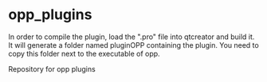 opp_plugins
===========

In order to compile the plugin, load the ".pro" file into qtcreator and build it.
It will generate a folder named pluginOPP containing the plugin.
You need to copy this folder next to the executable of opp.

Repository for opp plugins
